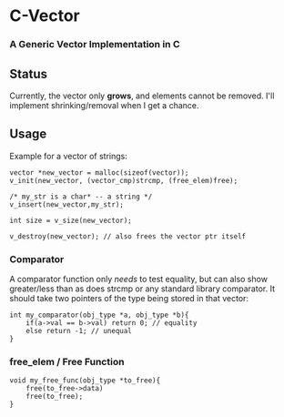 # C-Vector
### A Generic Vector Implementation in C

## Status
Currently, the vector only **grows**, and elements cannot be removed. I'll implement shrinking/removal when I get a chance.

## Usage
Example for a vector of strings:

	vector *new_vector = malloc(sizeof(vector));
	v_init(new_vector, (vector_cmp)strcmp, (free_elem)free);

	/* my_str is a char* -- a string */
	v_insert(new_vector,my_str);

	int size = v_size(new_vector);

	v_destroy(new_vector); // also frees the vector ptr itself

### Comparator
A comparator function only *needs* to test equality, but can also show greater/less than as does strcmp or any standard library comparator. It should take two pointers of the type being stored in that vector:

	int my_comparator(obj_type *a, obj_type *b){
		if(a->val == b->val) return 0; // equality
		else return -1; // unequal
	}

### free_elem / Free Function
	
	void my_free_func(obj_type *to_free){
		free(to_free->data)
		free(to_free);
	}
